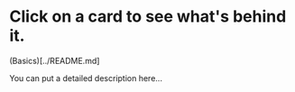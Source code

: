 # Click on a card to see what's behind it.

(Basics)[../README.md]



You can put a detailed description here...

